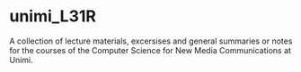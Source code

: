 # unimi_L31R
A collection of lecture materials, excersises and general summaries or notes for the courses of the Computer Science for New Media Communications at Unimi.
